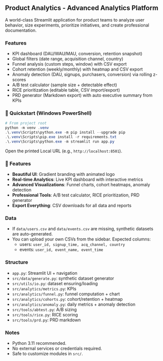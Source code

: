 ## Product Analytics - Advanced Analytics Platform

A world-class Streamlit application for product teams to analyze user behavior, size experiments, prioritize initiatives, and create professional documentation.

### Features
- KPI dashboard (DAU/WAU/MAU, conversion, retention snapshot)
- Global filters (date range, acquisition channel, country)
- Funnel analysis (custom steps, window) with CSV export
- Cohort retention (weekly/monthly) with heatmap and CSV export
- Anomaly detection (DAU, signups, purchasers, conversion) via rolling z-scores
- A/B test calculator (sample size + detectable effect)
- RICE prioritization (editable table, CSV import/export)
- PRD generator (Markdown export) with auto executive summary from KPIs

### 🚀 Quickstart (Windows PowerShell)
```powershell
# From project root
python -m venv .venv
.\.venv\Scripts\python.exe -m pip install --upgrade pip
.\.venv\Scripts\pip.exe install -r requirements.txt
.\.venv\Scripts\python.exe -m streamlit run app.py
```
Open the printed Local URL (e.g., `http://localhost:8501`).

### 🎨 Features
- **Beautiful UI**: Gradient branding with animated logo
- **Real-time Analytics**: Live KPI dashboard with interactive metrics
- **Advanced Visualizations**: Funnel charts, cohort heatmaps, anomaly detection
- **Professional Tools**: A/B test calculator, RICE prioritization, PRD generator
- **Export Everything**: CSV downloads for all data and reports

### Data
- If `data/users.csv` and `data/events.csv` are missing, synthetic datasets are auto-generated.
- You can upload your own CSVs from the sidebar. Expected columns:
  - users: `user_id, signup_time, acq_channel, country`
  - events: `user_id, event_name, event_time`

### Structure
- `app.py`: Streamlit UI + navigation
- `src/data/generate.py`: synthetic dataset generator
- `src/utils/io.py`: dataset ensuring/loading
- `src/analytics/metrics.py`: KPIs
- `src/analytics/funnel.py`: funnel computation + chart
- `src/analytics/cohorts.py`: cohort/retention + heatmap
- `src/analytics/anomaly.py`: daily metrics + anomaly detection
- `src/tools/abtest.py`: A/B sizing
- `src/tools/rice.py`: RICE scoring
- `src/tools/prd.py`: PRD markdown

### Notes
- Python 3.11 recommended.
- No external services or credentials required.
- Safe to customize modules in `src/`.
